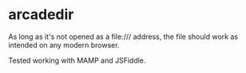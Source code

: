 # arcadedir

As long as it's not opened as a file:/// address, the file should work as intended on any modern browser.   
  
Tested working with MAMP and JSFiddle.
